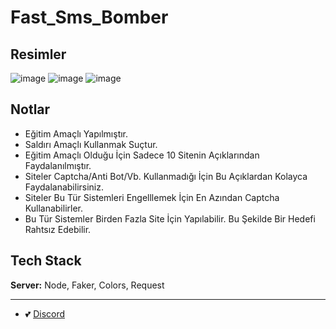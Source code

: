 # Fast_Sms_Bomber

## Resimler

![image](https://user-images.githubusercontent.com/63351166/218465842-a8480b01-4a80-448f-831b-1d1d837f1c1f.png)
![image](https://user-images.githubusercontent.com/63351166/218466149-0429c3ed-2d03-4c08-9ebc-cf78c4eb82f8.png)
![image](https://user-images.githubusercontent.com/63351166/218466292-e058112b-0b81-4af9-bec9-70528ad8958e.png)

## Notlar

- Eğitim Amaçlı Yapılmıştır.
- Saldırı Amaçlı Kullanmak Suçtur.
- Eğitim Amaçlı Olduğu İçin Sadece 10 Sitenin Açıklarından Faydalanılmıştır.
- Siteler Captcha/Anti Bot/Vb. Kullanmadığı İçin Bu Açıklardan Kolayca Faydalanabilirsiniz.
- Siteler Bu Tür Sistemleri Engelllemek İçin En Azından Captcha Kullanabilirler.
- Bu Tür Sistemler Birden Fazla Site İçin Yapılabilir. Bu Şekilde Bir Hedefi Rahtsız Edebilir.

## Tech Stack

**Server:** Node, Faker, Colors, Request

---

- 💕 [Discord](https://discord.gg/perdigital)<br>

